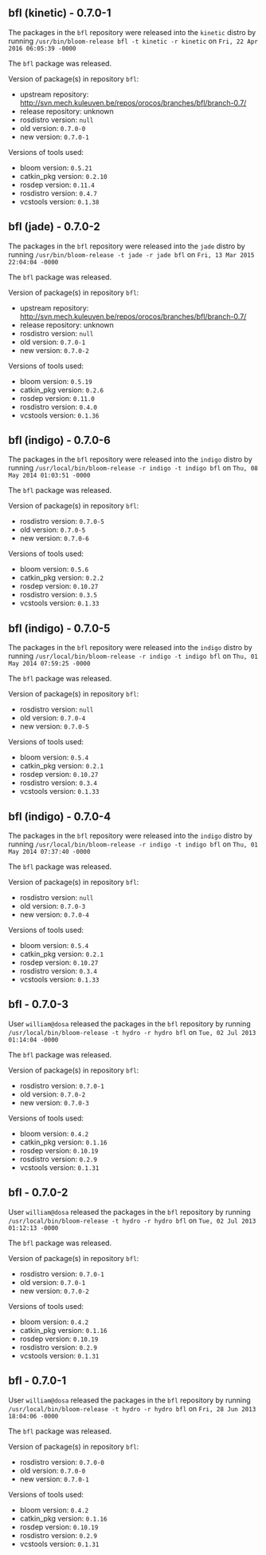 ## bfl (kinetic) - 0.7.0-1

The packages in the `bfl` repository were released into the `kinetic` distro by running `/usr/bin/bloom-release bfl -t kinetic -r kinetic` on `Fri, 22 Apr 2016 06:05:39 -0000`

The `bfl` package was released.

Version of package(s) in repository `bfl`:

- upstream repository: http://svn.mech.kuleuven.be/repos/orocos/branches/bfl/branch-0.7/
- release repository: unknown
- rosdistro version: `null`
- old version: `0.7.0-0`
- new version: `0.7.0-1`

Versions of tools used:

- bloom version: `0.5.21`
- catkin_pkg version: `0.2.10`
- rosdep version: `0.11.4`
- rosdistro version: `0.4.7`
- vcstools version: `0.1.38`


## bfl (jade) - 0.7.0-2

The packages in the `bfl` repository were released into the `jade` distro by running `/usr/bin/bloom-release -t jade -r jade bfl` on `Fri, 13 Mar 2015 22:04:04 -0000`

The `bfl` package was released.

Version of package(s) in repository `bfl`:
- upstream repository: http://svn.mech.kuleuven.be/repos/orocos/branches/bfl/branch-0.7/
- release repository: unknown
- rosdistro version: `null`
- old version: `0.7.0-1`
- new version: `0.7.0-2`

Versions of tools used:
- bloom version: `0.5.19`
- catkin_pkg version: `0.2.6`
- rosdep version: `0.11.0`
- rosdistro version: `0.4.0`
- vcstools version: `0.1.36`


## bfl (indigo) - 0.7.0-6

The packages in the `bfl` repository were released into the `indigo` distro by running `/usr/local/bin/bloom-release -r indigo -t indigo bfl` on `Thu, 08 May 2014 01:03:51 -0000`

The `bfl` package was released.

Version of package(s) in repository `bfl`:
- rosdistro version: `0.7.0-5`
- old version: `0.7.0-5`
- new version: `0.7.0-6`

Versions of tools used:
- bloom version: `0.5.6`
- catkin_pkg version: `0.2.2`
- rosdep version: `0.10.27`
- rosdistro version: `0.3.5`
- vcstools version: `0.1.33`


## bfl (indigo) - 0.7.0-5

The packages in the `bfl` repository were released into the `indigo` distro by running `/usr/local/bin/bloom-release -r indigo -t indigo bfl` on `Thu, 01 May 2014 07:59:25 -0000`

The `bfl` package was released.

Version of package(s) in repository `bfl`:
- rosdistro version: `null`
- old version: `0.7.0-4`
- new version: `0.7.0-5`

Versions of tools used:
- bloom version: `0.5.4`
- catkin_pkg version: `0.2.1`
- rosdep version: `0.10.27`
- rosdistro version: `0.3.4`
- vcstools version: `0.1.33`


## bfl (indigo) - 0.7.0-4

The packages in the `bfl` repository were released into the `indigo` distro by running `/usr/local/bin/bloom-release -r indigo -t indigo bfl` on `Thu, 01 May 2014 07:37:40 -0000`

The `bfl` package was released.

Version of package(s) in repository `bfl`:
- rosdistro version: `null`
- old version: `0.7.0-3`
- new version: `0.7.0-4`

Versions of tools used:
- bloom version: `0.5.4`
- catkin_pkg version: `0.2.1`
- rosdep version: `0.10.27`
- rosdistro version: `0.3.4`
- vcstools version: `0.1.33`


## bfl - 0.7.0-3

User `william@dosa` released the packages in the `bfl` repository by running `/usr/local/bin/bloom-release -t hydro -r hydro bfl` on `Tue, 02 Jul 2013 01:14:04 -0000`

The `bfl` package was released.

Version of package(s) in repository `bfl`:
- rosdistro version: `0.7.0-1`
- old version: `0.7.0-2`
- new version: `0.7.0-3`

Versions of tools used:
- bloom version: `0.4.2`
- catkin_pkg version: `0.1.16`
- rosdep version: `0.10.19`
- rosdistro version: `0.2.9`
- vcstools version: `0.1.31`


## bfl - 0.7.0-2

User `william@dosa` released the packages in the `bfl` repository by running `/usr/local/bin/bloom-release -t hydro -r hydro bfl` on `Tue, 02 Jul 2013 01:12:13 -0000`

The `bfl` package was released.

Version of package(s) in repository `bfl`:
- rosdistro version: `0.7.0-1`
- old version: `0.7.0-1`
- new version: `0.7.0-2`

Versions of tools used:
- bloom version: `0.4.2`
- catkin_pkg version: `0.1.16`
- rosdep version: `0.10.19`
- rosdistro version: `0.2.9`
- vcstools version: `0.1.31`


## bfl - 0.7.0-1

User `william@dosa` released the packages in the `bfl` repository by running `/usr/local/bin/bloom-release -t hydro -r hydro bfl` on `Fri, 28 Jun 2013 18:04:06 -0000`

The `bfl` package was released.

Version of package(s) in repository `bfl`:
- rosdistro version: `0.7.0-0`
- old version: `0.7.0-0`
- new version: `0.7.0-1`

Versions of tools used:
- bloom version: `0.4.2`
- catkin_pkg version: `0.1.16`
- rosdep version: `0.10.19`
- rosdistro version: `0.2.9`
- vcstools version: `0.1.31`


